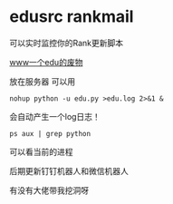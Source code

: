 # edusrc rankmail
 可以实时监控你的Rank更新脚本

[www一个edu的废物](https://src.sjtu.edu.cn/profile/11067/)

 放在服务器 可以用

```shell
nohup python -u edu.py >edu.log 2>&1 &
```

会自动产生一个log日志！

```shell
ps aux | grep python
```

可以看当前的进程

后期更新钉钉机器人和微信机器人



有没有大佬带我挖洞呀
